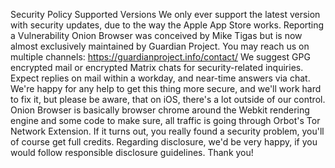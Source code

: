 Security Policy
Supported Versions
We only ever support the latest version with security updates,
due to the way the Apple App Store works.
Reporting a Vulnerability
Onion Browser was conceived by Mike Tigas but is now almost exclusively
maintained by Guardian Project.
You may reach us on multiple channels:
https://guardianproject.info/contact/
We suggest GPG encrypted mail or encrypted Matrix chats for
security-related inquiries.
Expect replies on mail within a workday, and near-time answers via chat.
We're happy for any help to get this thing more secure,
and we'll work hard to fix it, but please be aware, that
on iOS, there's a lot outside of our control.
Onion Browser is basically browser chrome around the Webkit
rendering engine and some code to make sure, all traffic is going
through Orbot's Tor Network Extension.
If it turns out, you really found a security problem, you'll
of course get full credits.
Regarding disclosure, we'd be very happy, if you would follow
responsible disclosure guidelines.
Thank you!
